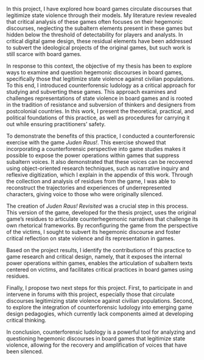 In this project, I have explored how board games circulate discourses that legitimize state violence through their models. My literature review revealed that critical analysis of these games often focuses on their hegemonic discourses, neglecting the subaltern elements present in these games but hidden below the threshold of detectability for players and analysts. In critical digital game design, these residual elements have been addressed to subvert the ideological projects of the original games, but such work is still scarce with board games.

In response to this context, the objective of my thesis has been to explore ways to examine and question hegemonic discourses in board games, specifically those that legitimize state violence against civilian populations. To this end, I introduced counterforensic ludology as a critical approach for studying and subverting these games. This approach examines and challenges representations of state violence in board games and is rooted in the tradition of resistance and subversion of thinkers and designers from postcolonial countries. In this work, I present the theoretical, practical, and political foundations of this practice, as well as procedures for carrying it out while ensuring practitioners’ safety.

To demonstrate the benefits of this practice, I conducted a counterforensic exercise with the game *Juden Raus!*. This exercise showed that incorporating a counterforensic perspective into game studies makes it possible to expose the power operations within games that suppress subaltern voices. It also demonstrated that these voices can be recovered using object-oriented research techniques, such as narrative inquiry and reflexive digitization, which I explain in the appendix of this work. Through the collection and analysis of residues from the game, I was able to reconstruct the trajectories and experiences of underrepresented characters, giving voice to those who were originally silenced.

The creation of *Juden Raus! Revisited* was a crucial step in this process. This version of the game, developed for the thesis project, uses the original game’s residues to articulate counterhegemonic narratives that challenge its own rhetorical frameworks. By reconfiguring the game from the perspective of the victims, I sought to subvert its hegemonic discourse and foster critical reflection on state violence and its representation in games.

Based on the project results, I identify the contributions of this practice to game research and critical design, namely, that it exposes the internal power operations within games, enables the articulation of subaltern texts centered on victims, and facilitates critical practices in board games using residues.

Finally, I propose two next steps for this project. First, to participate in and intervene in forums with this project, especially those that circulate discourses legitimizing state violence against civilian populations. Second, to explore the integration of counterforensic ludology into emerging game design pedagogies, which currently lack components aimed at developing critical thinking.

In conclusion, counterforensic ludology is a powerful tool for analyzing and questioning hegemonic discourses in board games that legitimize state violence, allowing for the recovery and amplification of voices that have been silenced.
